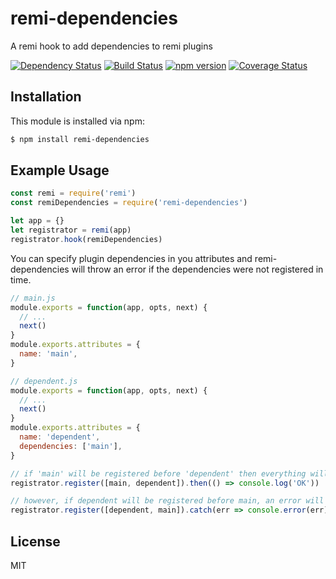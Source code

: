 # remi-dependencies

A remi hook to add dependencies to remi plugins

[![Dependency Status](https://david-dm.org/remijs/dependencies/status.svg?style=flat)](https://david-dm.org/remijs/dependencies)
[![Build Status](https://travis-ci.org/remijs/dependencies.svg?branch=master)](https://travis-ci.org/remijs/dependencies)
[![npm version](https://badge.fury.io/js/remi-dependencies.svg)](http://badge.fury.io/js/remi-dependencies)
[![Coverage Status](https://coveralls.io/repos/remijs/dependencies/badge.svg?branch=master&service=github)](https://coveralls.io/github/remijs/dependencies?branch=master)


## Installation

This module is installed via npm:

``` bash
$ npm install remi-dependencies
```


## Example Usage

``` js
const remi = require('remi')
const remiDependencies = require('remi-dependencies')

let app = {}
let registrator = remi(app)
registrator.hook(remiDependencies)
```

You can specify plugin dependencies in you attributes and remi-dependencies
will throw an error if the dependencies were not registered in time.

``` js
// main.js
module.exports = function(app, opts, next) {
  // ...
  next()
}
module.exports.attributes = {
  name: 'main',
}

// dependent.js
module.exports = function(app, opts, next) {
  // ...
  next()
}
module.exports.attributes = {
  name: 'dependent',
  dependencies: ['main'],
}

// if 'main' will be registered before 'dependent' then everything will be OK
registrator.register([main, dependent]).then(() => console.log('OK'))

// however, if dependent will be registered before main, an error will be thrown
registrator.register([dependent, main]).catch(err => console.error(err))
```


## License

MIT
